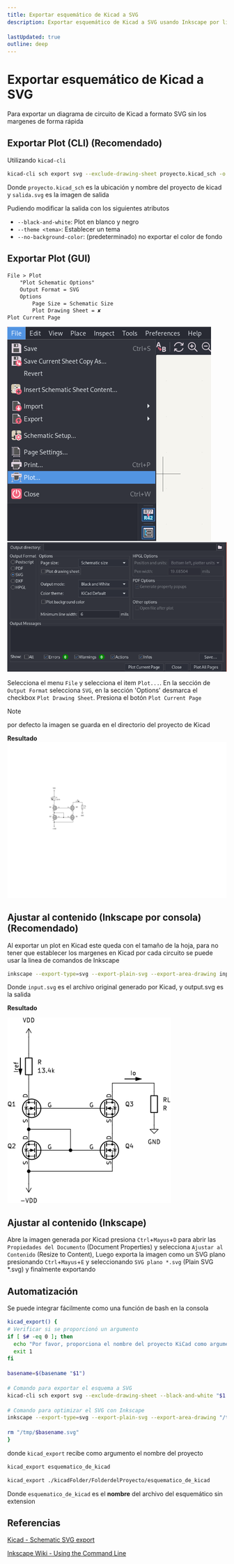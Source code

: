 ```yaml
---
title: Exportar esquemático de Kicad a SVG
description: Exportar esquemático de Kicad a SVG usando Inkscape por linea de comandos de forma rápida

lastUpdated: true
outline: deep
---
```


# Exportar esquemático de Kicad a SVG

Para exportar un diagrama de circuito de Kicad a formato SVG sin los margenes de forma rápida

## Exportar Plot (CLI) (Recomendado)

Utilizando `kicad-cli`

<div class='console'>

```bash
kicad-cli sch export svg --exclude-drawing-sheet proyecto.kicad_sch -o salida.svg
```

</div>

Donde `proyecto.kicad_sch` es la ubicación y nombre del proyecto de kicad y `salida.svg` es la imagen de salida

Pudiendo modificar la salida con los siguientes atributos

* `--black-and-white`: Plot en blanco y negro
* `--theme <tema>`: Establecer un tema
* `--no-background-color`: (predeterminado) no exportar el color de fondo

## Exportar Plot (GUI)

<!-- ✘✔ -->

```
File > Plot
    "Plot Schematic Options"
    Output Format = SVG
    Options
        Page Size = Schematic Size
        Plot Drawing Sheet = ✘
Plot Current Page
```

![alt text](src/toSVG1.png) ![alt text](src/toSVG2.png)

Selecciona el menu `File` y selecciona el item `Plot...`.  En la sección de `Output Format` selecciona `SVG`, en la sección 'Options' desmarca el checkbox `Plot Drawing Sheet`. Presiona el botón `Plot Current Page`

> [!NOTE]
> por defecto la imagen se guarda en el directorio del proyecto de Kicad

**Resultado**
![kicad](src/toSVGorig.svg)

## Ajustar al contenido (Inkscape por consola) (Recomendado)

Al exportar un plot en Kicad este queda con el tamaño de la hoja, para no tener que establecer los margenes en Kicad por cada circuito se puede usar la linea de comandos de Inkscape

<div class='console'>

```bash
inkscape --export-type=svg --export-plain-svg --export-area-drawing input.svg -o output.svg
```

</div>

Donde `input.svg` es el archivo original generado por Kicad, y output.svg es la salida

**Resultado**

![Inkscape](src/toSVGink.svg)

## Ajustar al contenido (Inkscape)

Abre la imagen generada por Kicad presiona `Ctrl`+`Mayus`+`D` para abrir las `Propiedades del Documento` (Document Properties) y selecciona `Ajustar al Contenido` (Resize to Content), Luego exporta la imagen como un SVG plano  presionando `Ctrl`+`Mayus`+`E` y seleccionando `SVG plano *.svg` (Plain SVG *.svg) y finalmente exportando

## Automatización

Se puede integrar fácilmente como una función de bash en la consola

```bash
kicad_export() {
# Verificar si se proporcionó un argumento
if [ $# -eq 0 ]; then
  echo "Por favor, proporciona el nombre del proyecto KiCad como argumento."
  exit 1
fi

basename=$(basename "$1")

# Comando para exportar el esquema a SVG
kicad-cli sch export svg --exclude-drawing-sheet --black-and-white "$1.kicad_sch" -o /tmp

# Comando para optimizar el SVG con Inkscape
inkscape --export-type=svg --export-plain-svg --export-area-drawing "/tmp/$basename.svg" -o "$1.svg"

rm "/tmp/$basename.svg"
}
```

donde `kicad_export` recibe como argumento el nombre del proyecto

<div class='console'>

```bash
kicad_export esquematico_de_kicad
```

</div>

<div class='console'>

```bash
kicad_export ./kicadFolder/FolderdelProyecto/esquematico_de_kicad
```

</div>

Donde `esquematico_de_kicad` es el **nombre** del archivo del esquemático sin extension

## Referencias

[Kicad - Schematic SVG export](https://docs.kicad.org/8.0/en/cli/cli.html#schematic_svg_export)

[Inkscape Wiki - Using the Command Line](https://wiki.inkscape.org/wiki/Using_the_Command_Line)